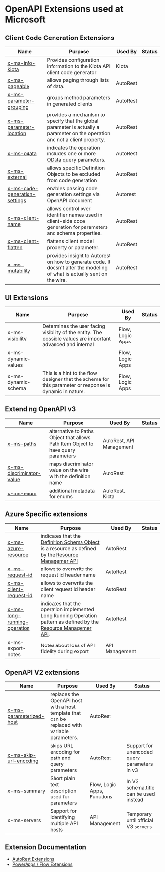 # OpenAPI Extensions used at Microsoft

## Client Code Generation Extensions

| Name | Purpose | Used By | Status |
|------|---------|---------|--------|
|[x-ms-info-kiota](x-kiota-info.md)| Provides configuration information to the Kiota API client code generator| Kiota |
|[x-ms-pageable](https://github.com/Azure/autorest/blob/main/docs/extensions/readme.md#x-ms-pageable) | allows paging through lists of data. |AutoRest||
|[x-ms-parameter-grouping](https://github.com/Azure/autorest/blob/main/docs/extensions/readme.md#x-ms-parameter-grouping) | groups method parameters in generated clients |AutoRest|
|[x-ms-parameter-location](https://github.com/Azure/autorest/blob/main/docs/extensions/readme.md#x-ms-parameter-location) | provides a mechanism to specify that the global parameter is actually a parameter on the operation and not a client property. |AutoRest|
|[x-ms-odata](https://github.com/Azure/autorest/blob/main/docs/extensions/readme.md#x-ms-odata) | indicates the operation includes one or more [OData](http://www.odata.org/) query parameters. |AutoRest|||
|[x-ms-external](https://github.com/Azure/autorest/blob/main/docs/extensions/readme.md#x-ms-external) | allows specific Definition Objects to be excluded from code generation |AutoRest| |
|[x-ms-code-generation-settings](https://github.com/Azure/autorest/blob/main/docs/extensions/readme.md#x-ms-code-generation-settings) | enables passing code generation settings via OpenAPI document |Autorest|  |
|[x-ms-client-name](https://github.com/Azure/autorest/blob/main/docs/extensions/readme.md#x-ms-client-name) | allows control over identifier names used in client-side code generation for parameters and schema properties. |AutoRest| |
|[x-ms-client-flatten](https://github.com/Azure/autorest/blob/main/docs/extensions/readme.md#x-ms-client-flatten) | flattens client model property or parameter. |AutoRest| |
|[x-ms-mutability](https://github.com/Azure/autorest/blob/main/docs/extensions/readme.md#x-ms-mutability) | provides insight to Autorest on how to generate code. It doesn't alter the modeling of what is actually sent on the wire. |AutoRest||

## UI Extensions

| Name | Purpose | Used By | Status |
|------|---------|---------|--------|
|x-ms-visibility| Determines the user facing visibility of the entity. The possible values are important, advanced and internal | Flow, Logic Apps | |
|x-ms-dynamic-values| |Flow, Logic Apps ||
|x-ms-dynamic-schema|This is a hint to the flow designer that the schema for this parameter or response is dynamic in nature.|Flow, Logic Apps| |

## Extending OpenAPI v3

| Name | Purpose | Used By | Status |
|------|---------|---------|--------|
| [x-ms-paths](https://github.com/Azure/autorest/blob/main/docs/extensions/readme.md#x-ms-paths) | alternative to Paths Object that allows Path Item Object to have query parameters |AutoRest, API Management| |
| [x-ms-discriminator-value](https://github.com/Azure/autorest/blob/main/docs/extensions/readme.md#x-ms-discriminator-value) | maps discriminator value on the wire with the definition name |AutoRest||
| [x-ms-enum](https://github.com/Azure/autorest/blob/main/docs/extensions/readme.md#x-ms-enum) | additional metadata for enums | AutoRest, Kiota| |

## Azure Specific extensions

| Name | Purpose | Used By | Status |
|------|---------|---------|--------|
| [x-ms-azure-resource](https://github.com/Azure/autorest/blob/main/docs/extensions/readme.md#x-ms-azure-resource) | indicates that the [Definition Schema Object](https://github.com/OAI/OpenAPI-Specification/blob/master/versions/2.0.md#schemaObject) is a resource as defined by the [Resource Managemer API](https://msdn.microsoft.com/en-us/library/azure/dn790568.aspx) |AutoRest||
| [x-ms-request-id](https://github.com/Azure/autorest/blob/main/docs/extensions/readme.md#x-ms-request-id) | allows to overwrite the request id header name |AutoRest||
| [x-ms-client-request-id](https://github.com/Azure/autorest/blob/main/docs/extensions/readme.md#x-ms-client-request-id) | allows to overwrite the client request id header name |AutoRest||
| [x-ms-long-running-operation](https://github.com/Azure/autorest/blob/main/docs/extensions/readme.md#x-ms-long-running-operation) | indicates that the operation implemented Long Running Operation pattern as defined by the [Resource Managemer API](https://msdn.microsoft.com/en-us/library/azure/dn790568.aspx).|AutoRest||
|x-ms-export-notes | Notes about loss of API fidelity during export |API Management | |

## OpenAPI V2 extensions

| Name | Purpose | Used By | Status |
|------|---------|---------|--------|
| [x-ms-parameterized-host](https://github.com/Azure/autorest/blob/main/docs/extensions/readme.md#x-ms-parameterized-host) | replaces the OpenAPI host with a host template that can be replaced with variable parameters. |AutoRest||
| [x-ms-skip-url-encoding](https://github.com/Azure/autorest/blob/main/docs/extensions/readme.md#x-ms-skip-url-encoding)| skips URL encoding for path and query parameters |AutoRest| Support for unencoded query parameters in v3|
|x-ms-summary| Short plain text description used for parameters|Flow, Logic Apps, Functions| In V3 schema.title can be used instead |
|x-ms-servers|Support for identifying multiple API hosts|API Management| Temporary until official V3 `servers`|

## Extension Documentation

- [AutoRest Extensions]( https://github.com/Azure/autorest/blob/master/docs/extensions/readme.md)
- [PowerApps / Flow Extensions](https://flow.microsoft.com/en-us/documentation/customapi-how-to-swagger/)
